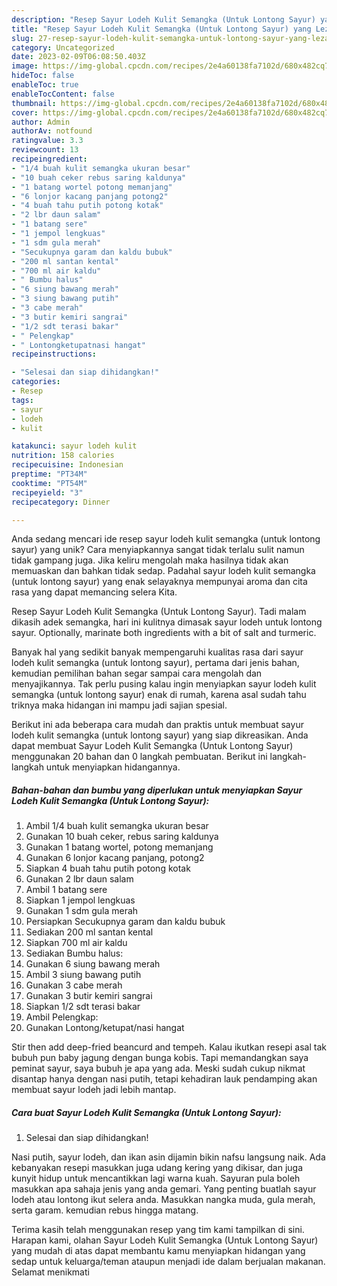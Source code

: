 ```yaml
---
description: "Resep Sayur Lodeh Kulit Semangka (Untuk Lontong Sayur) yang Lezat"
title: "Resep Sayur Lodeh Kulit Semangka (Untuk Lontong Sayur) yang Lezat"
slug: 27-resep-sayur-lodeh-kulit-semangka-untuk-lontong-sayur-yang-lezat
category: Uncategorized
date: 2023-02-09T06:08:50.403Z
image: https://img-global.cpcdn.com/recipes/2e4a60138fa7102d/680x482cq70/sayur-lodeh-kulit-semangka-untuk-lontong-sayur-foto-resep-utama.jpg
hideToc: false
enableToc: true
enableTocContent: false
thumbnail: https://img-global.cpcdn.com/recipes/2e4a60138fa7102d/680x482cq70/sayur-lodeh-kulit-semangka-untuk-lontong-sayur-foto-resep-utama.jpg
cover: https://img-global.cpcdn.com/recipes/2e4a60138fa7102d/680x482cq70/sayur-lodeh-kulit-semangka-untuk-lontong-sayur-foto-resep-utama.jpg
author: Admin
authorAv: notfound
ratingvalue: 3.3
reviewcount: 13
recipeingredient:
- "1/4 buah kulit semangka ukuran besar"
- "10 buah ceker rebus saring kaldunya"
- "1 batang wortel potong memanjang"
- "6 lonjor kacang panjang potong2"
- "4 buah tahu putih potong kotak"
- "2 lbr daun salam"
- "1 batang sere"
- "1 jempol lengkuas"
- "1 sdm gula merah"
- "Secukupnya garam dan kaldu bubuk"
- "200 ml santan kental"
- "700 ml air kaldu"
- " Bumbu halus"
- "6 siung bawang merah"
- "3 siung bawang putih"
- "3 cabe merah"
- "3 butir kemiri sangrai"
- "1/2 sdt terasi bakar"
- " Pelengkap"
- " Lontongketupatnasi hangat"
recipeinstructions:

- "Selesai dan siap dihidangkan!"
categories:
- Resep
tags:
- sayur
- lodeh
- kulit

katakunci: sayur lodeh kulit 
nutrition: 158 calories
recipecuisine: Indonesian
preptime: "PT34M"
cooktime: "PT54M"
recipeyield: "3"
recipecategory: Dinner

---
```





Anda sedang mencari ide resep sayur lodeh kulit semangka (untuk lontong sayur) yang unik? Cara menyiapkannya sangat tidak terlalu sulit namun tidak gampang juga. Jika keliru mengolah maka hasilnya tidak akan memuaskan dan bahkan tidak sedap. Padahal sayur lodeh kulit semangka (untuk lontong sayur) yang enak selayaknya mempunyai aroma dan cita rasa yang dapat memancing selera Kita.





Resep Sayur Lodeh Kulit Semangka (Untuk Lontong Sayur). Tadi malam dikasih adek semangka, hari ini kulitnya dimasak sayur lodeh untuk lontong sayur. Optionally, marinate both ingredients with a bit of salt and turmeric.

Banyak hal yang sedikit banyak mempengaruhi kualitas rasa dari sayur lodeh kulit semangka (untuk lontong sayur), pertama dari jenis bahan, kemudian pemilihan bahan segar sampai cara mengolah dan menyajikannya. Tak perlu pusing kalau ingin menyiapkan sayur lodeh kulit semangka (untuk lontong sayur) enak di rumah, karena asal sudah tahu triknya maka hidangan ini mampu jadi sajian spesial.






Berikut ini ada beberapa cara mudah dan praktis untuk membuat sayur lodeh kulit semangka (untuk lontong sayur) yang siap dikreasikan. Anda dapat membuat Sayur Lodeh Kulit Semangka (Untuk Lontong Sayur) menggunakan 20 bahan dan 0 langkah pembuatan. Berikut ini langkah-langkah untuk menyiapkan hidangannya.

<!--inarticleads1-->

##### Bahan-bahan dan bumbu yang diperlukan untuk menyiapkan Sayur Lodeh Kulit Semangka (Untuk Lontong Sayur):

1. Ambil 1/4 buah kulit semangka ukuran besar
1. Gunakan 10 buah ceker, rebus saring kaldunya
1. Gunakan 1 batang wortel, potong memanjang
1. Gunakan 6 lonjor kacang panjang, potong2
1. Siapkan 4 buah tahu putih potong kotak
1. Gunakan 2 lbr daun salam
1. Ambil 1 batang sere
1. Siapkan 1 jempol lengkuas
1. Gunakan 1 sdm gula merah
1. Persiapkan Secukupnya garam dan kaldu bubuk
1. Sediakan 200 ml santan kental
1. Siapkan 700 ml air kaldu
1. Sediakan  Bumbu halus:
1. Gunakan 6 siung bawang merah
1. Ambil 3 siung bawang putih
1. Gunakan 3 cabe merah
1. Gunakan 3 butir kemiri sangrai
1. Siapkan 1/2 sdt terasi bakar
1. Ambil  Pelengkap:
1. Gunakan  Lontong/ketupat/nasi hangat


Stir then add deep-fried beancurd and tempeh. Kalau ikutkan resepi asal tak bubuh pun baby jagung dengan bunga kobis. Tapi memandangkan saya peminat sayur, saya bubuh je apa yang ada. Meski sudah cukup nikmat disantap hanya dengan nasi putih, tetapi kehadiran lauk pendamping akan membuat sayur lodeh jadi lebih mantap. 

<!--inarticleads2-->

##### Cara buat Sayur Lodeh Kulit Semangka (Untuk Lontong Sayur):


1. Selesai dan siap dihidangkan!

Nasi putih, sayur lodeh, dan ikan asin dijamin bikin nafsu langsung naik. Ada kebanyakan resepi masukkan juga udang kering yang dikisar, dan juga kunyit hidup untuk mencantikkan lagi warna kuah. Sayuran pula boleh masukkan apa sahaja jenis yang anda gemari. Yang penting buatlah sayur lodeh atau lontong ikut selera anda. Masukkan nangka muda, gula merah, serta garam. kemudian rebus hingga matang. 

Terima kasih telah menggunakan resep yang tim kami tampilkan di sini. Harapan kami, olahan Sayur Lodeh Kulit Semangka (Untuk Lontong Sayur) yang mudah di atas dapat membantu kamu menyiapkan hidangan yang sedap untuk keluarga/teman ataupun menjadi ide dalam berjualan makanan. Selamat menikmati
